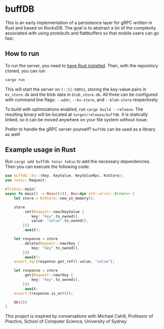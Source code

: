 # buffDB

This is an early implementation of a persistence layer for gRPC written in Rust and based on RocksDB.
The goal is to abstract a lot of the complexity associated with using protobufs and flattbuffers so
that mobile users can go fast.

## How to run

To run the server, you need to [have Rust installed](https://rustup.rs/). Then, with the repository
cloned, you can run

```bash
cargo run
```

This will start the server on `[::1]:50051`, storing the key-value pairs in `kv_store.db` and
the blob data in `blob_store.db`. All three can be configured with command line flags:
`--addr`, `--kv-store`, and `--blob-store` respectively.

To build with optimizations enabled, run `cargo build --release`. The resulting binary will be
located at `target/release/buffdb`. It is statically linked, so it can be moved anywhere on your
file system without issue.

Prefer to handle the gRPC server yourself? `buffdb` can be used as a library as well!

## Example usage in Rust

Run `cargo add buffdb tonic tokio` to add the necessary dependencies. Then you can execute the
following code:

```rust
use buffdb::kv::{Key, KeyValue, KeyValueRpc, KvStore};
use tonic::Request;

#[tokio::main]
async fn main() -> Result<(), Box<dyn std::error::Error>> {
    let store = KvStore::new_in_memory();

    store
        .set(Request::new(KeyValue {
            key: "key".to_owned(),
            value: "value".to_owned(),
        }))
        .await?;

    let response = store
        .delete(Request::new(Key {
            key: "key".to_owned(),
        }))
        .await?;
    assert_eq!(response.get_ref().value, "value");

    let response = store
        .get(Request::new(Key {
            key: "key".to_owned(),
        }))
        .await;
    assert!(response.is_err());

    Ok(())
}
```

This project is inspired by conversations with Michael Cahill, Professor of Practice, School of Computer Science, University of Sydney
